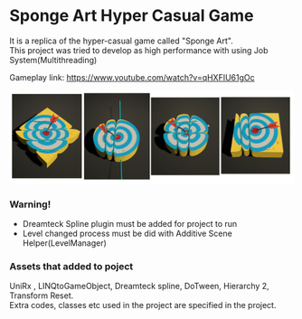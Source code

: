 # Sponge Art Hyper Casual Game
It is a replica of the hyper-casual game called "Sponge Art".  <br>
This project was tried to develop as high performance with using Job System(Multithreading)

Gameplay link: https://www.youtube.com/watch?v=qHXFIU61gOc

<img src="Assets/_Game/View Of The Game/Showcase.png" >

### Warning!
- Dreamteck Spline plugin must be added for project to run
- Level changed process must be did with Additive Scene Helper(LevelManager)

### Assets that added to poject  <br> 
UniRx , LINQtoGameObject, Dreamteck spline, DoTween, Hierarchy 2, Transform Reset. <br> 
Extra codes, classes etc used in the project are specified in the project.

